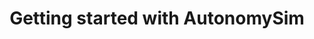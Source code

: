 ---
title: "Getting started with AutonomySim"
keywords: introduction faq
tags: [getting_started, introduction]
sidebar: autonomysim_sidebar
permalink: autonomysim_getting_started.html
summary: These brief instructions will help you get started with the simulator. The other topics in this help provide additional information and detail about working with other aspects of this platform.
---